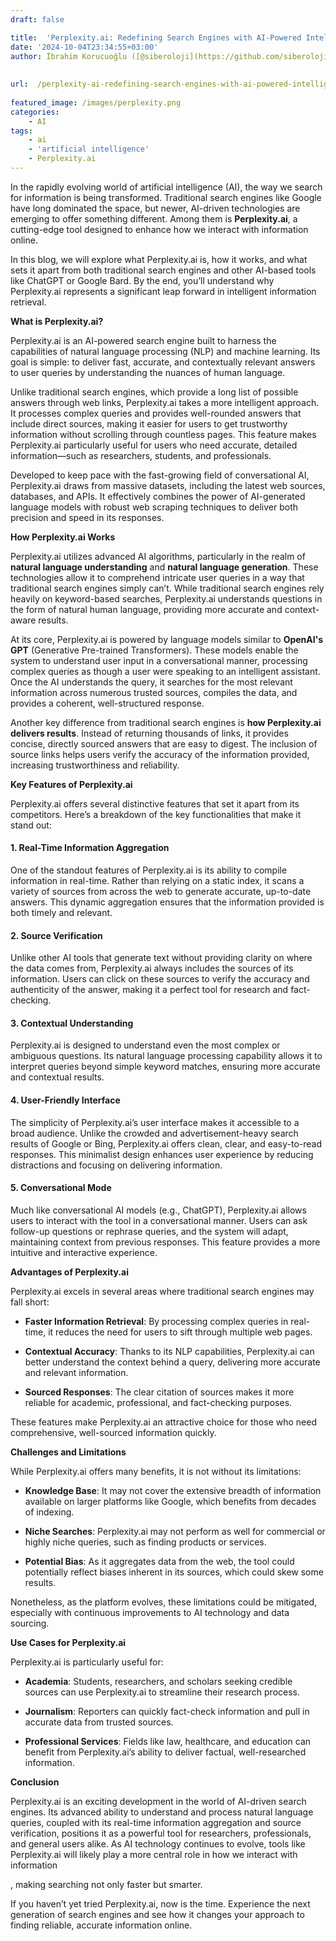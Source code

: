 ```yaml
---
draft: false

title:  'Perplexity.ai: Redefining Search Engines with AI-Powered Intelligence'
date: '2024-10-04T23:34:55+03:00'
author: İbrahim Korucuoğlu ([@siberoloji](https://github.com/siberoloji))
 
 
url:  /perplexity-ai-redefining-search-engines-with-ai-powered-intelligence/
 
featured_image: /images/perplexity.png
categories:
    - AI
tags:
    - ai
    - 'artificial intelligence'
    - Perplexity.ai
---
```



In the rapidly evolving world of artificial intelligence (AI), the way we search for information is being transformed. Traditional search engines like Google have long dominated the space, but newer, AI-driven technologies are emerging to offer something different. Among them is **Perplexity.ai**, a cutting-edge tool designed to enhance how we interact with information online.



In this blog, we will explore what Perplexity.ai is, how it works, and what sets it apart from both traditional search engines and other AI-based tools like ChatGPT or Google Bard. By the end, you’ll understand why Perplexity.ai represents a significant leap forward in intelligent information retrieval.





**What is Perplexity.ai?**



Perplexity.ai is an AI-powered search engine built to harness the capabilities of natural language processing (NLP) and machine learning. Its goal is simple: to deliver fast, accurate, and contextually relevant answers to user queries by understanding the nuances of human language.



Unlike traditional search engines, which provide a long list of possible answers through web links, Perplexity.ai takes a more intelligent approach. It processes complex queries and provides well-rounded answers that include direct sources, making it easier for users to get trustworthy information without scrolling through countless pages. This feature makes Perplexity.ai particularly useful for users who need accurate, detailed information—such as researchers, students, and professionals.



Developed to keep pace with the fast-growing field of conversational AI, Perplexity.ai draws from massive datasets, including the latest web sources, databases, and APIs. It effectively combines the power of AI-generated language models with robust web scraping techniques to deliver both precision and speed in its responses.





**How Perplexity.ai Works**



Perplexity.ai utilizes advanced AI algorithms, particularly in the realm of **natural language understanding** and **natural language generation**. These technologies allow it to comprehend intricate user queries in a way that traditional search engines simply can’t. While traditional search engines rely heavily on keyword-based searches, Perplexity.ai understands questions in the form of natural human language, providing more accurate and context-aware results.



At its core, Perplexity.ai is powered by language models similar to **OpenAI's GPT** (Generative Pre-trained Transformers). These models enable the system to understand user input in a conversational manner, processing complex queries as though a user were speaking to an intelligent assistant. Once the AI understands the query, it searches for the most relevant information across numerous trusted sources, compiles the data, and provides a coherent, well-structured response.



Another key difference from traditional search engines is **how Perplexity.ai delivers results**. Instead of returning thousands of links, it provides concise, directly sourced answers that are easy to digest. The inclusion of source links helps users verify the accuracy of the information provided, increasing trustworthiness and reliability.





**Key Features of Perplexity.ai**



Perplexity.ai offers several distinctive features that set it apart from its competitors. Here’s a breakdown of the key functionalities that make it stand out:


#### 1. **Real-Time Information Aggregation**



One of the standout features of Perplexity.ai is its ability to compile information in real-time. Rather than relying on a static index, it scans a variety of sources from across the web to generate accurate, up-to-date answers. This dynamic aggregation ensures that the information provided is both timely and relevant.


#### 2. **Source Verification**



Unlike other AI tools that generate text without providing clarity on where the data comes from, Perplexity.ai always includes the sources of its information. Users can click on these sources to verify the accuracy and authenticity of the answer, making it a perfect tool for research and fact-checking.


#### 3. **Contextual Understanding**



Perplexity.ai is designed to understand even the most complex or ambiguous questions. Its natural language processing capability allows it to interpret queries beyond simple keyword matches, ensuring more accurate and contextual results.


#### 4. **User-Friendly Interface**



The simplicity of Perplexity.ai’s user interface makes it accessible to a broad audience. Unlike the crowded and advertisement-heavy search results of Google or Bing, Perplexity.ai offers clean, clear, and easy-to-read responses. This minimalist design enhances user experience by reducing distractions and focusing on delivering information.


#### 5. **Conversational Mode**



Much like conversational AI models (e.g., ChatGPT), Perplexity.ai allows users to interact with the tool in a conversational manner. Users can ask follow-up questions or rephrase queries, and the system will adapt, maintaining context from previous responses. This feature provides a more intuitive and interactive experience.





**Advantages of Perplexity.ai**



Perplexity.ai excels in several areas where traditional search engines may fall short:


* **Faster Information Retrieval**: By processing complex queries in real-time, it reduces the need for users to sift through multiple web pages.

* **Contextual Accuracy**: Thanks to its NLP capabilities, Perplexity.ai can better understand the context behind a query, delivering more accurate and relevant information.

* **Sourced Responses**: The clear citation of sources makes it more reliable for academic, professional, and fact-checking purposes.




These features make Perplexity.ai an attractive choice for those who need comprehensive, well-sourced information quickly.





**Challenges and Limitations**



While Perplexity.ai offers many benefits, it is not without its limitations:


* **Knowledge Base**: It may not cover the extensive breadth of information available on larger platforms like Google, which benefits from decades of indexing.

* **Niche Searches**: Perplexity.ai may not perform as well for commercial or highly niche queries, such as finding products or services.

* **Potential Bias**: As it aggregates data from the web, the tool could potentially reflect biases inherent in its sources, which could skew some results.




Nonetheless, as the platform evolves, these limitations could be mitigated, especially with continuous improvements to AI technology and data sourcing.





**Use Cases for Perplexity.ai**



Perplexity.ai is particularly useful for:


* **Academia**: Students, researchers, and scholars seeking credible sources can use Perplexity.ai to streamline their research process.

* **Journalism**: Reporters can quickly fact-check information and pull in accurate data from trusted sources.

* **Professional Services**: Fields like law, healthcare, and education can benefit from Perplexity.ai’s ability to deliver factual, well-researched information.






**Conclusion**



Perplexity.ai is an exciting development in the world of AI-driven search engines. Its advanced ability to understand and process natural language queries, coupled with its real-time information aggregation and source verification, positions it as a powerful tool for researchers, professionals, and general users alike. As AI technology continues to evolve, tools like Perplexity.ai will likely play a more central role in how we interact with information



, making searching not only faster but smarter.



If you haven’t yet tried Perplexity.ai, now is the time. Experience the next generation of search engines and see how it changes your approach to finding reliable, accurate information online.
